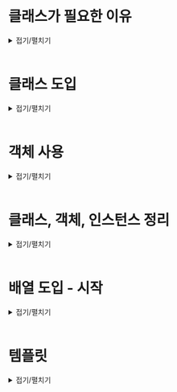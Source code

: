 
# 클래스가 필요한 이유
<details>
<summary>접기/펼치기</summary>
<br>

자바는 클래스와 객체로 이루어져 있다.  
그만큼 클래스와 객체라는 개념은 중요하다.  
그런데 클래스와 객체는 너무 많은 내용을 포함하고 있어 한번에 이해하기가 쉽지 않다.

## 문제: 학생 정보 출력 프로그램

- 요구사항
  1. 첫 번째 학생 이름은 "학생1", 나이는 15, 성적은 90이다.
  2. 두 번째 학생 이름은 "학생2", 나이는 16, 성적은 80이다.
  3. 각 학생의 정보를 다음과 같은 형식으로 출력해야 한다.
     `이름: [이름] 나이: [나이] 성적: [성적]`
  4. 변수를 사용하여 학생 정보를 저장하고 변수를 사용하여 학생 정보를 출력해야 한다.
- 예시 출력
  ```
  이름:학생1 나이:15 점수:90
  이름:학생2 나이:16 점수:80
  ```
- 풀이: [ClassStart1.java](src%2Fclass1%2FClassStart1.java)
  ```java
  package class1;

  public class ClassStart1 {
  public static void main(String[] args) {
  String student1Name = "학생1";
  int student1Age = 15;
  int student1Grade = 90;
  
          String student2Name = "학생2";
          int student2Age = 16;
          int student2Grade = 80;
  
          System.out.println("이름:" + student1Name + " 나이:" + student1Age + " 점수:" + student1Grade);
          System.out.println("이름:" + student2Name + " 나이:" + student2Age + " 점수:" + student2Grade);
      }
  }
  ```

  학생 2명을 다뤄야 하기 때문에 각각 다른 변수를 사용했다.  
  코드의 문제는 학생이 늘어날 때 마다 변수를 추가로 선언해야 하고, 또 출력하는 코드도 추가해야 한다.
  ```java
  package class1;

  public class ClassStart1 {
      public static void main(String[] args) {
          String student1Name = "학생1";
          int student1Age = 15;
          int student1Grade = 90;
  
          String student2Name = "학생2";
          int student2Age = 16;
          int student2Grade = 80;
  
          String student2Name = "학생3";
          int student2Age = 17;
          int student2Grade = 70;
    
          System.out.println("이름:" + student1Name + " 나이:" + student1Age + " 점수:" + student1Grade);
          System.out.println("이름:" + student2Name + " 나이:" + student2Age + " 점수:" + student2Grade);
          System.out.println("이름:" + student3Name + " 나이:" + student3Age + " 점수:" + student3Grade);
      }
  }
  ```
  해당 문제점은 배열을 사용하면 해결할 수 있다.

### 배열 사용
- 학생 추가 전
  ```java
  package class1;

  public class ClassStart2 {
      public static void main(String[] args) {
          String[] studentNames = {"학생1", "학생2"};
          int[] studentAges = {15, 16};
          int[] studentGrades = {90, 80};
          for (int i = 0; i < studentNames.length; i++) {
              System.out.println("이름:" + studentNames[i] + " 나이:" + studentAges[i] + " 점수:" + studentGrades[i]);
          }
      }
  }
  ```
  배열을 사용한 덕분에 학생이 추가되어도 배열에 학생의 데이터만 추가하면 된다.  
  이제 변수를 더 추가하지 않아도 되고, 출력 부분의 코드도 그대로 유지할 수 있다.
- 학생 추가 후
  ```java
  package class1;

  public class ClassStart2 {
      public static void main(String[] args) {
          String[] studentNames = {"학생1", "학생2", "학생3"};
          int[] studentAges = {15, 16, 17};
          int[] studentGrades = {90, 80, 70};
          for (int i = 0; i < studentNames.length; i++) {
              System.out.println("이름:" + studentNames[i] + " 나이:" + studentAges[i] + " 점수:" + studentGrades[i]);
          }
      }
  }
  ```
### 배열 사용의 한계
배열을 사용해서 코드 변경을 최소화 하는데는 성공했지만, 한 학생의 데이터가 studentNames[], studentAges[], studentGrades[] 라는 3개의 배열에 나누어져 있다.    
따라서 데이터를 변경할 때 매우 조심해서 작업해야 한다.  
예를 들어 학생2의 데이터를 제거하려면 각각의 배열마다 학생2의 요소를 정확하게 찾아서 제거해줘야 한다.

한 학생의 데이터가 3개의 배열에 나누어져있기 땜누에 3개의 배열을 각각 변경해야 한다.  
또한 한 학생의 데이터를 관리하기 위해 3개 배열의 인덱스 순서를 항상 정확하게 맞추어야 한다.  
이렇게 하면 특정 학생의 데이터를 변경할 때 실수할 가능성이 매우 높다.  
배열을 활용한 위 코드는 컴퓨터가 볼 때는 아무 문제가 없지만, 사람이 관리하기에는 좋은 코드가 아니다.

#### 정리
위와 같이 배열을 활용하여 이름, 나이, 성적을 각각 따로 나누어서 관리하는 것은 사람이 관리하기 좋은 방식이 아니다.  
사람이 관리하기 좋은 방식은 학생이라는 개념을 하나로 묶는것이다.  
그리고 각각의 핵생 별로 본인의 이름, 나이, 성적을 관리하는 것이다.
<br>

</details>
<br>

# 클래스 도입
<details>
<summary>접기/펼치기</summary>
<br>

클래스를 사용해서 학생이라는 개념을 만들고, 각각의 학생 별로 본인의 이름, 나이, 성적을 관리한다.

## [Student.java](src%2Fclass1%2FStudent.java) 클래스
```java
public class Student {
    String name;
    int age;
    int grade;
}
```
class 키워드를 사용해서 학생 클래스(Student)를 정의한다.  
학생 클래스는 내부에 이름(name), 나이(age), 성적(grade) 변수를 가진다.

이렇게 클래스에 정의한 변수들을 멤버 변수, 또는 필드라 한다.
- 멤버 변수(Member Variable): 이 변수들은 특정 클래스에 소속된 `멤버`이기 때문에 `멤버 변수`라고 부른다.
- 필드(Field): 데이터 항목을 가리키는 정통적인 용어이다. 데이터베이스, 액셀 등에서 데이터 각각의 항목을 필드라 한다.
- 자바에서 멤버 변수, 필드는 같은 뜻이다. 클래스에 소속된 변수를 뜻한다.

### 클래스는 관례상 대문자로 시작하고 낙타표기법을 사용한다.
이를 파스칼 표기법이라 한다.  
예) Student, User, MemberService

## 학생 클래스 활용
- [ClassStart3.java](src%2Fclass1%2FClassStart3.java)
  ```java
  public class ClassStart3 {
      public static void main(String[] args) {
  
          Student student1;
          student1 = new Student(); // 객체, 인스턴스: 학생 클래스를 실제 메모리에 만들고 변수에 할당한다.
          /* .을 통해 필드 접근 및 값 할당 */
          student1.name = "학생1";
          student1.age = 15;
          student1.grade = 90;
  
          Student student2;
          student2 = new Student(); // 객체, 인스턴스: 학생 클래스를 실제 메모리에 만들고 변수에 할당한다.
          /* .을 통해 필드 접근 및 값 할당 */
          student2.name = "학생2";
          student2.age = 16;
          student2.grade = 80;
  
          Student student3;
          student3 = new Student(); // 객체, 인스턴스: 학생 클래스를 실제 메모리에 만들고 변수에 할당한다.
          /* .을 통해 필드 접근 및 값 할당 */
          student3.name = "학생2";
          student3.age = 17;
          student3.grade = 70;
          System.out.println("이름:" + student1.name + " 나이:" + student1.age + " 점수:" + student1.grade);
          System.out.println("이름:" + student2.name + " 나이:" + student2.age + " 점수:" + student2.grade);
          System.out.println("이름:" + student3.name + " 나이:" + student3.age + " 점수:" + student3.grade);
      }
  }
  ```
- 실행 결과
  ```
  이름:학생1 나이:15 성적:90
  이름:학생2 나이:16 성적:80
  이름:학생3 나이:17 성적:70
  ```
### 클래스와 사용자 정의 타입
- 타입은 데이터의 종류나 형태를 나타낸다.
- int라고 하면 정수 타입, String이라고 하면 문자 타입이다.
- 학생(Student)이라는 타입을 만들면 되지 않을까?
- 클래스를 사용하면 int, String과 같은 타입을 직접 만들 수 있다.
- 사용자가 직접 정의하는 사용자 정의 타입을 만들려면 설계도가 필요하며 자바에서는 *설계도*가 바로 **클래스**이다.
- 설계도인 클래스를 사용해서 *실제 메모리에 만들어진 실체*를 **객체** 또는 **인스턴스**라 한다.
- 클래스를 통해서 사용자가 원하는 종류의 데이터 타입을 마음껏 정의할 수 있다.

### 용어: 클래스, 객체, 인스턴스
클래스는 설계도이고, 이 설계도를 기반으로 실제 메모리에 만들어진 실체를 객체 또는 인스턴스라 한다.  
둘 다 같은 의미로 사용된다.  
여기서 학생(Student)클래스를 기반으로 학생1(student1), 학생2(student2) 객체 또는 인스턴스를 만들었다.

## 코드 분석

### 1. 변수 선언
#### Student student1 // Student 변수 선언
![img_1.png](img_1.png) (변수 공간 할당)
- `Student student1`
  - Student 타입을 받을 수 있는 변수를 선언하다.
  - int는 정수를, String은 문자를 담을 수 있듯이 Student는 Student 타입의 객체(인스턴스)를 받을 수 있다.

### 2. 객체 생성
#### Studnet1 = new Student() // Student 인스턴스 생성
![img_2.png](img_2.png)![img_3.png](img_3.png) (메모리 공간 확보)

- `Student1 = new Student()`
  - 객체를 사용하려면 먼저 설계도인 클래스를 기반으로 객체(인스턴스)를 생성해야 한다.
  - `new Student()`: `new`는 새로 생성한다는 뜻이다.
    - `new Student()`는 `Student` 클래스 정보를 기반으로 새로운 객체를 생성하라는 뜻이다.
    - 이렇게 하면메모리에 실제 `Student` 객체(인스턴스)를 생성해야 한다.
  - 객체를 생성할 때는 `new 클래스명()`을 사용하면 된다. 마지막에 `()`도 추가해야 한다.
  - `Student` 클래스는 `String name`, `int age`, `int grade` 멤버 변수를 가지고 있다.
    - 이 변수를 사용하는 데 필요한 메모리 공간도 함께 확보된다.
### 3. 참조값 보관
#### Studnet1 = x001 // Student 인스턴스 참조값 보관
![img_4.png](img_4.png)![img_5.png](img_5.png)
- 객체를 생성하면 자바는 메모리 어딘가에 있는 이 객체에 접근할 수 있는 참조값(주소-`x100`)을 반환한다.
  - `x100` 이라고 표현한 것이 참조값이다. (실제로 x001처럼 표현되는 것은 아니고 이해를 돕기 위한 예시이다.)
- `new` 키워드를 통해 객체가 생성되고 나면 참조값을 반환한다.  
  앞서 선언한 변수인 Student student1에 생성된 객체의 참조값(`x100`)을 보관한다.
  - student1 변수는 방금 만든 객체에 접근할 수 있는 참조값을 가지고 있다.  
    따라서 이 변수를 통해서 객체를 접근(참조)할 수 있다.  
    쉽게 말해 student1 변수를 통해 메모리에 있는 실제 객체를 접근하고 사용할 수 있다.

### 참조값을 변수에 보관해야 하는 이유
객체를 생성하는 new Student() 코드 자체에는 아무런 이름이 없다.  
이 코드는 단순히 Student 클래스를 기반으로 메모리에 실제 객체를 만드는 것이다.  
따라서 생성한 객체에 접근할 수 있는 방법이 필요하다.  
이런 이유로 객체를 생성할 때 반환되는 참조값을 어딘가에 보관해두어야 한다.  
앞서 Student student1 변수에 참조값(`x001`)을 저장해두었으므로 저장한 참조값(`x001`)을 통해서 실제 메모리에 존재하는 객체에 접근할 수 있다.

```java
Student student1 = new Student(); // 1. Student 객체 생성
Student student1 = x001; // 2. new Student()의 결과로 x001 참조값 반환
student1 = x001; // 3. 최종 결과
```
이후 학생 (student2)까지 생성하면 다음과 같이 Student 객체(인스턴스)가 메모리에 2개 생성된다.  
각각 참조값이 다르므로 서로 구분할 수 있다.  
![img_6.png](img_6.png)

참조값을 확인하고 싶다면 다음과 같이 객체를 담고 있는 변수를 출력해보면 된다.
```java
System.out.println(student1);
System.out.println(student2);
```

**출력 결과**
```
class1.Student@66a29884
class1.Student@4769b07b
```
</details>
<br>

# 객체 사용
<details>
<summary>접기/펼치기</summary>
<br>


클래스를 통해 생성한 객체를 사용하려면 먼저 메모리에 존재하는 객체에 접근해야 한다.    
객체에 접근하려면 `.` (점 dot)을 사용하면 된다.

```java
student1.name = "학생1";
student1.age = 15;
student1.grade = 90;

System.out.println("이름:" + student1.name + " 나이:" + student1.age + " 점수:" + student1.grade);
```
![img_7.png](img_7.png) (객체 참조)

### 객체에 값 대입
객체가 가지고 있는 멤버 변수(`name`, `age`, `grade`)에 값을 대입하려면 먼저 객체에 접근해야 한다.
객체에 접근하려면 `.`(점 dot)키워드를 사용하면 된다.  
이 키워드는 변수(`student1`)에 들어있는 참조값(`x001`)을 읽어서 메모리에 존재하는 객체에 접근한다.

순서를 풀어보려면 다음과 같다.
```java
student1.name = "학생1" // 1. student1 객체의 name 멤버 변수에 값 대입
x001.name = "학생1" // 2. 변수에 있는 참조값을 통해 실제 객체에 접근, 해당 객체의 name 멤버 변수에 값 대입
```

#### 그림으로 이해
`student1.name = "학생"` **코드 실행 전**

![img_8.png](img_8.png)

`student1.name = "학생"` **코드 실행 후**

![img_9.png](img_9.png)

- `student1.name`코드를 통해 `.`(dot) 키워드가 사용되었다. `student1` 변수가 가지고 있는 참조값을 통해 실제 객체에 접근한다.
- `x001.name = "학생"`:`x001` 객체가 있는 곳의 `name` 멤버 변수에 "학생" 데이터가 저장된다.

### 객체 값 읽기

```java
// 1. 객체 값 읽기
System.out.println("이름:" + student1.name);
// 2. 변수에 있는 참조값을 통해 실제 객체에 접근하고, name 멤버 변수에 접근한다.
System.out.println("이름:" + x001.name);
// 3. 객체의 멤버 변수의 값을 읽어옴
System.out.println("이름:" + "학생1");
```

#### 그림1.

![img_10.png](img_10.png)

#### 그림2.

![img_11.png](img_11.png)

x001에 있는 Student 인스턴스의 name 멤버 변수는 "학생1"이라는 값을 가지고 있다.  
이 값을 읽어서 사용한다.

</details>
<br>

# 클래스, 객체, 인스턴스 정리
<details>
<summary>접기/펼치기</summary>
<br>

## 클래스 - class
클래스는 객체를 생성하기 위한 `틀` 또는 `설계도` 이다.  
클래스는 객체가 가져야 할 속성(변수)와 기능(메소드)를 정의한다.  
예를들어 학생이라는 클래스는 속성으로 name, age, grade를 가진다.  
(메소드는 객체 지향 프로그래밍 파트에서 다루며, 지금은 속성(변수)에 대해 집중한다.)  

- **틀**: 붕어빵 틀을 예를 들어 생각해 본다.  
  붕어빵 틀은 붕어빵이 아니라 붕어 모양으로 빵을 만드는 틀 일 뿐이다.
  실제로 먹을 수 있는 팥 붕어빵을 `객체` 또는 `인스턴스` 라고 한다.
- **설계도**: 자동차 설계도를 예를 들어 생각해 본다.    
  설계도는 실제 존재하는 것이 아니라 개념으로만 있는 것으로 설계도를 통해 자동차를 생산한다.  
  실제 존재하는 흰색 테슬라 모델 Y 자동차를 `객체` 또는 `인스턴스` 라고 한다.

## 객체 - Object
객체는 클래스에서 정의한 `속성과 기능을 가진 실체`이다.  
객체는 `서로 독립적인 상태`를 가진다.  
객체 사용의 코드를 예를 들어 `student1`은 학생1의 속성을 가지는 객체이고, `student2`는 학생2의 속성을 가지는 객체이다.  
`student1`과 `student2`는 같은 클래스에서 만들어졌지만, 서로 다른 객체이다.  

## 인스턴스 - Instance
인스턴스는 특정 클래스로부터 생성된 객체를 의미한다.  
그래서 객체와 인스턴스라는 용어는 자주 혼용된다.  
인스턴스는 주로 객체가 어떤 클래스에 속해 있는지 강조할 때 사용한다.  
예를들어 `student1 객체`는 `Student 클래스의 인스턴스`다. 라고 표현한다.

## 객체 vs 인스턴스
두 개념 모두 클래스에서 나온 실체라는 의미에서 비슷하게 사용되지만, 용어상 인스턴스는 객체보다 좀 더 `관계`에 초점을 맞춘 단어이다.  
보통 `student1`은 `Student`의 객체이다. 라고 말하는 대신 `student1`은 `Student`의 인스턴스이다. 라고 `특정 클래스와의 관계를 명확히 할 때 인스턴스`라는 용어를 주로 사용한다.  
좀 더 쉽게 풀어보자면, 모든 인스턴스는 객체이지만, 인스턴스라고 부르는 순간은 특정 클래스로부터 그 객체가 생성되었음을 강조하고 싶을 때이다.  
예를 들어 `student1`은 객체이지만, 이 객체가 `Student` 클래스로부터 생성된다는 점을 명확히 하기 위해 `student1`을 `Student`의 인스턴스라고 부른다.  

하지만 둘다 클래스에서 나온 실체라는 핵심 의미는 같기 때문에 보통 둘을 구분하지 않고 사용한다.  

</details>
<br>

# 배열 도입 - 시작
<details>
<summary>접기/펼치기</summary>
<br>

- [ClassStart3.java](src%2Fclass1%2FClassStart3.java)
  ```java
  package class1;
  
  public class ClassStart3 {
    public static void main(String[] args) {
      Student student1;
      student1 = new Student(); // 학생 클래스를 실제 메모리에 만들고 변수에 할당한다.
      /* .을 통해 필드 접근 및 값 할당 */
      student1.name = "학생1";
      student1.age = 15;
      student1.grade = 90;

      Student student2;
      student2 = new Student(); // 학생 클래스를 실제 메모리에 만들고 변수에 할당한다.
      /* .을 통해 필드 접근 및 값 할당 */
      student2.name = "학생2";
      student2.age = 16;
      student2.grade = 80;

      Student student3;
      student3 = new Student(); // 학생 클래스를 실제 메모리에 만들고 변수에 할당한다.
      /* .을 통해 필드 접근 및 값 할당 */
      student3.name = "학생2";
      student3.age = 17;
      student3.grade = 70;
      System.out.println("이름:" + student1.name + " 나이:" + student1.age + " 점수:" + student1.grade);
      System.out.println("이름:" + student2.name + " 나이:" + student2.age + " 점수:" + student2.grade);
      System.out.println("이름:" + student3.name + " 나이:" + student3.age + " 점수:" + student3.grade);

      System.out.println("student1 = " + student1);
      System.out.println("student2 = " + student2);
      System.out.println("student3 = " + student3);
    }
  }
  ```
클래스를 도입하고 객체를 사용한 덕분에 학생에 대한 데이터를 구조적으로 이해하기 쉽게 변경할 수 있었다.  
마치 실제 학생이 있고, 그 안에 각 학생의 정보가 있는 것 같다.  
따라서 사람이 이해하기도 편리하다.  
각각의 학생 별로 객체를 생성하고, 해당 객체에 학생의 데이터를 관리하면 된다.

하지만 코드를 보면 아쉬운 부분이 있는데, 바로 학생을 출력하는 부분이다.  
```java
System.out.println("이름:" + student1.name + " 나이:" + student1.age + " 점수:" + student1.grade);
System.out.println("이름:" + student2.name + " 나이:" + student2.age + " 점수:" + student2.grade);
System.out.println("이름:" + student3.name + " 나이:" + student3.age + " 점수:" + student3.grade);
```
새로운 학생이 추가될 때 마다 출력하는 부분도 함께 추가해야 한다.  

배열을 사용하면 특정 타입을 연속한 데이터 구조로 묶어서 편리하게 관리할 수 있다.  
`Student` 클래스를 사용한 변수들도 `Student` 타입이기 때문에 학생도 배열을 사용해서 하나의 데이터 구조로 묶어서 관리할 수 있다.  

### 배열 도입
- [ClassStart4.java](src%2Fclass1%2FClassStart4.java)
  ```java
  package class1;

  public class ClassStart4 {
    public static void main(String[] args) {
      Student student1 = new Student(); // 학생 클래스를 실제 메모리에 만들고 변수에 할당한다.
      /* .을 통해 필드 접근 및 값 할당 */
      student1.name = "학생1";
      student1.age = 15;
      student1.grade = 90;

      Student student2 = new Student(); // 학생 클래스를 실제 메모리에 만들고 변수에 할당한다.
      /* .을 통해 필드 접근 및 값 할당 */
      student2.name = "학생2";
      student2.age = 16;
      student2.grade = 80;


      /* Student 배열 생성 */
      Student[] students = new Student[2];
      /* 각 인덱스에 접근하여 stduent 객체 할당 */
      students[0] = student1;
      students[1] = student2;

      System.out.println("이름:" + students[0].name + " 나이:" + students[0].age + " 점수:" + students[0].grade);
      System.out.println("이름:" + students[1].name + " 나이:" + students[1].age + " 점수:" + students[1].grade);
    }
  }
  ```
### 코드 분석

#### 코드 분석 1. Student 클래스 기반으로 student1, student2 인스턴스를 생성한 후 필요한 값을 할당한다.
```java
Student student1 = new Student(); // 학생 클래스를 실제 메모리에 만들고 변수에 할당한다.
/* .을 통해 필드 접근 및 값 할당 */
student1.name = "학생1";
student1.age = 15;
student1.grade = 90;

Student student2= new Student(); // 학생 클래스를 실제 메모리에 만들고 변수에 할당한다.
/* .을 통해 필드 접근 및 값 할당 */
student2.name = "학생2";
student2.age = 16;
student2.grade = 80;
```

![img_12.png](img_12.png)


#### 코드 분석 2. 배열에 참조 값 대입
Student를 답을 수 있는 배열을 생성하고, 해당 배열에 student1, student2 인스턴스를 보관한다.
```java
Student[] students = new Student[2];
```
![img_13.png](img_13.png)

- Student 변수를 2개 보관할 수 있는 사이즈 2의 배열을 만든다.  
- Student 타입의 변수는 Student 인스턴스의 참조값(주소)을 보관한다.  
  Student 배열의 각각의 항목도 Student 타입의 변수일 뿐이다.  
  따라서 Student 타입의 참조값을 보관한다.
  - `student1`, `student2` 변수를 생각해보면 Student 타입의 참조값을 보관한다.
- 배열에는 아직 참조값을 대입하지 않았기 때문에 참조값이 없다는 의미의 `null` 값으로 초기화 된다.

다음으로 아래와 같이 배열에 객체를 보관한다.
```java
students[0] = student1;
students[1] = student2;
```

<details>
<summary>[클릭] 자바에서 대입은 항상 변수에 들어있는 값을 복사하여 전달한다.</summary>  

자바에서 변수의 대입(=)은 모든 변수에 들어있는 값을 복사해서 전달하는 것이다.    
위 코드에서 오른쪽 변수인 `student1`, `student2`에는 참조값이 들어있다.  
이 참조값을 복사해서 왼쪽에 있는 배열에 전달한다.  
따라서 기존 `student1`, `student2`에 들어있던 참조값은 당연히 그대로 유지된다.

**주의!**
변수에는 인스턴스 자체가 들어있는 것이 아니다!  
인스턴스의 위치를 가리키는 참조값이 들어있을 뿐이다!  
따라서 대입(=)시에 인스턴스가 복사되는 것이 아니라 참조값만 복사된다.

</details>

```java
students[0] = x001;
students[1] = x002;
```

`student1`, `student2`에는 참조값이 보관되어 있다.  
따라서 참조값이 배열에 저장된다.  
(또는 `student1`, `student2`에 보관된 참조값을 읽고 복사해서 배열에 대입한다고 표현한다.)

<br>

**배열에 참조값을 대입한 이후 배열 그림**  
![img_14.png](img_14.png)  

이제 배열(x005)는 x001, x002의 참조값을 가진다.  
참조값을 가지고 있기 때문에 `Student` 인스턴스 `x001(학생1)`, `x002(학생2)`에 모두 접근할 수 있다.

<br>

**배열에 참조값을 대입한 이후 최종 그림**  
![img_15.png](img_15.png)


### 코드 분석 3. 배열에 들어있는 객체 사용
배열에 들어있는 객체를 사용하려면 먼저 배열에 접근하고, 그 다음에 객체에 접근하면 된다.  
#### 학생1 예제
```java
System.out.println(students[0].name); //배열 접근 시작
System.out.println(x005[0].name); //[0]를 사용해서 x005 배열의 0번 요소에 접근
System.out.println(x001.name); //.(dot)을 사용해서 참조값으로 객체에 접근
System.out.println("학생1");
```
#### 학생2 예제
```java
System.out.println(students[1].name); //배열 접근 시작
System.out.println(x005[1].name); //[1]를 사용해서 x005 배열의 1번 요소에 접근
System.out.println(x002.name); //.(dot)을 사용해서 참조값으로 객체에 접근
System.out.println("학생2");
```
</details>
<br>

# 템플릿
<details>
<summary>접기/펼치기</summary>
<br>


##
<details>
<summary>접기/펼치기</summary>
<br>


</details>
<br>

</details>
<br>

